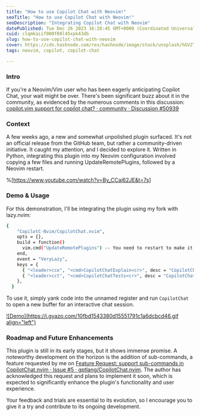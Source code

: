 ```yaml
---
title: "How to use Copilot Chat with Neovim!"
seoTitle: "How to use Copilot Chat with Neovim!"
seoDescription: "Integrating Copilot Chat with Neovim"
datePublished: Tue Dec 26 2023 16:28:45 GMT+0000 (Coordinated Universal Time)
cuid: clqmkaiif000f08l45xpk43db
slug: how-to-use-copilot-chat-with-neovim
cover: https://cdn.hashnode.com/res/hashnode/image/stock/unsplash/hGV2TfOh0ns/upload/80e813597ae1cce5f089140144a56eb0.png
tags: neovim, copilot, copilot-chat

---
```


### Intro

If you're a Neovim/Vim user who has been eagerly anticipating Copilot Chat, your wait might be over. There's been significant buzz about it in the community, as evidenced by the numerous comments in this discussion: [copilot.vim support for copilot chat? · community · Discussion #50939](https://github.com/orgs/community/discussions/50939)

### Context

A few weeks ago, a new and somewhat unpolished plugin surfaced. It's not an official release from the GitHub team, but rather a community-driven initiative. It caught my attention, and I decided to explore it. Written in Python, integrating this plugin into my Neovim configuration involved copying a few files and running UpdateRemotePlugins, followed by a Neovim restart.

%[https://www.youtube.com/watch?v=By_CCai62JE&t=7s] 

### Demo & Usage

For this demonstration, I'll be integrating the plugin using my fork with lazy.nvim:

```bash
{
    "CopilotC-Nvim/CopilotChat.nvim",
    opts = {},
    build = function()
      vim.cmd("UpdateRemotePlugins") -- You need to restart to make it works
    end,
    event = "VeryLazy",
    keys = {
      { "<leader>cce", "<cmd>CopilotChatExplain<cr>", desc = "CopilotChat - Explain code" },
      { "<leader>cct", "<cmd>CopilotChatTests<cr>", desc = "CopilotChat - Generate tests" },
    },
  }
```

To use it, simply yank code into the unnamed register and run `CopilotChat` to open a new buffer for an interactive chat session.

[![Demo](https://i.gyazo.com/10fbd1543380d15551791c1a6dcbcd46.gif align="left")](https://gyazo.com/10fbd1543380d15551791c1a6dcbcd46)

### Roadmap and Future Enhancements

This plugin is still in its early stages, but it shows immense promise. A noteworthy development on the horizon is the addition of sub-commands, a feature requested by me on [Feature Request: support sub-commands in CopilotChat.nvim · Issue #5 · gptlang/CopilotChat.nvim](https://github.com/gptlang/CopilotChat.nvim/issues/5). The author has acknowledged this request and plans to implement it soon, which is expected to significantly enhance the plugin's functionality and user experience.

Your feedback and trials are essential to its evolution, so I encourage you to give it a try and contribute to its ongoing development.